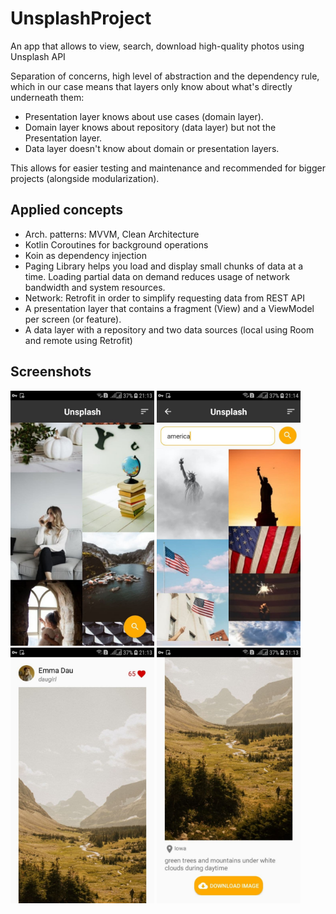 # UnsplashProject
An app that allows to view, search, download high-quality photos using Unsplash API

Separation of concerns, high level of abstraction and the dependency rule, which in our case means that layers only know about what's directly underneath them:

* Presentation layer knows about use cases (domain layer).
* Domain layer knows about repository (data layer) but not the Presentation layer.
* Data layer doesn't know about domain or presentation layers.

This allows for easier testing and maintenance and recommended for bigger projects (alongside modularization).
## Applied concepts
* Arch. patterns: MVVM, Clean Architecture 
* Kotlin Coroutines for background operations
* Koin as dependency injection
* Paging Library helps you load and display small chunks of data at a time. Loading partial data on demand reduces usage of network bandwidth and system resources.
* Network: Retrofit in order to simplify requesting data from REST API
* A presentation layer that contains a fragment (View) and a ViewModel per screen (or feature).
* A data layer with a repository and two data sources (local using Room and remote using Retrofit)


## Screenshots

<img src="screen/main.jpg" width="230"/> <img src="screen/search.jpg" width="230"/>  <img src="screen/detail1.jpg" width="230"/> <img src="screen/detail2.jpg" width="230"/> 



